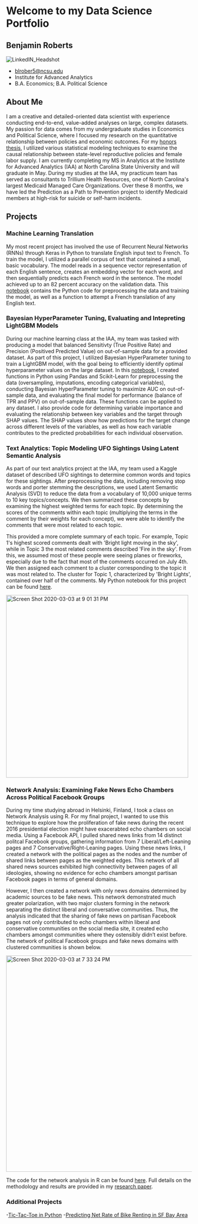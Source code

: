 # Welcome to my Data Science Portfolio  
## Benjamin Roberts
![LinkedIN_Headshot](https://user-images.githubusercontent.com/54413992/75832915-7ac53700-5d85-11ea-8dc6-6de95da07ac4.jpg)
- blrober5@ncsu.edu
- Institute for Advanced Analytics
- B.A. Economics; B.A. Political Science

## About Me
I am a creative and detailed-oriented data scientist with experience conducting end-to-end, value-added analyses on large, complex datasets. My passion for data comes from my undergraduate studies in Economics and Political Science, where I focused my research on the quantitative relationship between policies and economic outcomes. For my [honors thesis](FinalThesis_BenjaminRoberts.pdf), I utilized various statistical modeling techniques to examine the causal relationship between state-level reproductive policies and female labor supply. I am currently completing my MS in Analytics at the Institute for Advanced Analytics (IAA) at North Carolina State University and will graduate in May. During my studies at the IAA, my practicum team has served as consultants to Trillium Health Resources, one of North Carolina's largest Medicaid Managed Care Organizations. Over these 8 months, we have led the Prediction as a Path to Prevention project to identify Medicaid members at high-risk for suicide or self-harm incidents.

## Projects
### Machine Learning Translation
My most recent project has involved the use of Recurrent Neural Networks (RNNs) through Keras in Python to translate English input text to French. To train the model, I utilized a parallel corpus of text that contained a small, basic vocabulary. The model reads in a sequence vector representation of each English sentence, creates an embedding vector for each word, and then sequentially predicts each French word in the sentence. The model achieved up to an 82 percent accuracy on the validation data. This [notebook](Machine_Learning_Translation.md) contains the Python code for preprocessing the data and training the model, as well as a function to attempt a French translation of any English text.

### Bayesian HyperParameter Tuning, Evaluating and Intepreting LightGBM Models
During our machine learning class at the IAA, my team was tasked with producing a model that balanced Sensitivty (True Positive Rate) and Precision (Positived Predicted Value) on out-of-sample data for a provided dataset. As part of this project, I utilized Bayesian HyperParameter tuning to train a LightGBM model, with the goal being to efficiently identify optimal hyperparameter values on the large dataset. In this [notebook](LightGBM.md), I created functions in Python using Pandas and Scikit-Learn for preprocessing the data (oversampling, imputations, encoding categorical variables), conducting Bayesian HyperParameter tuning to maximize AUC on out-of-sample data, and evaluating the final model for performance (balance of TPR and PPV) on out-of-sample data. These functions can be applied to any dataset. I also provide code for determining variable importance and evaluating the relationship between key variables and the target through SHAP values. The SHAP values show how predictions for the target change across different levels of the variables, as well as how each variable contributes to the predicted probabilities for each individual observation.

### Text Analytics: Topic Modeling UFO Sightings Using Latent Semantic Analysis
As part of our text analytics project at the IAA, my team used a Kaggle dataset of described UFO sightings to determine common words and topics for these sightings. After preprocessing the data, including removing stop words and porter stemming the descriptions, we used Latent Semantic Analysis (SVD) to reduce the data from a vocabulary of 10,000 unique terms to 10 key topics/concepts. We then summarized these concepts by examining the highest weighted terms for each topic. By determining the scores of the comments within each topic (multiplying the terms in the comment by their weights for each concept), we were able to identify the comments that were most related to each topic. 

This provided a more complete summary of each topic. For example, Topic 1's highest scored comments dealt with 'Bright light moving in the sky', while in Topic 3 the most related comments described 'Fire in the sky'. From this, we assumed most of these people were seeing planes or fireworks, especially due to the fact that most of the comments occurred on July 4th. We then assigned each comment to a cluster corresponding to the topic it was most related to. The cluster for Topic 1, characterized by 'Bright Lights', contained over half of the comments. My Python notebook for this project can be found [here](https://github.com/blrober5/benroberts.github.io/blob/master/TextAnalytics(LSA)onUFOSightings.md).

<img width="494" alt="Screen Shot 2020-03-03 at 9 01 31 PM" src="https://user-images.githubusercontent.com/54413992/75837240-4c018d80-5d92-11ea-881a-ffde62d7c0f1.png">

### Network Analysis: Examining Fake News Echo Chambers Across Political Facebook Groups
During my time studying abroad in Helsinki, Finland, I took a class on Network Analysis using R. For my final project, I wanted to use this technique to explore how the proliferation of fake news during the recent 2016 presidential election might have exacerabted echo chambers on social media. Using a Facebook API, I pulled shared news links from 14 distinct politcal Facebook groups, gathering information from 7 Liberal/Left-Leaning pages and 7 Conservative/Right-Leaning pages. Using these news links, I created a network with the political pages as the nodes and the number of shared links between pages as the weighted edges. This network of all shared news sources exhibited high connectivity between pages of all ideologies, showing no evidence for echo chambers amongst partisan Facebook pages in terms of general domains. 

However, I then created a network with only news domains determined by academic sources to be fake news. This network demonstrated much greater polarization, with two major clusters forming in the network separating the distinct liberal and conversative communities. Thus, the analysis indicated that the sharing of fake news on partisan Facebook pages not only contributed to echo chambers within liberal and conservative communities on the social media site, it created echo chambers amongst communities where they ostensibly didn’t exist before. The network of political Facebook groups and fake news domains with clustered communities is shown below.

<img width="585" alt="Screen Shot 2020-03-03 at 7 33 24 PM" src="https://user-images.githubusercontent.com/54413992/75833088-ec9d8080-5d85-11ea-9d91-bbb7dc94918f.png">

The code for the network analysis in R can be found [here](NetworkAnalysis.Rmd). Full details on the methodology and results are provided in my [research paper](FinalPaper_NetworkAnalysis_BenjaminRoberts.pdf).

### Additional Projects
-[Tic-Tac-Toe in Python](Assignment2_TicTacToe.md)
-[Predicting Net Rate of Bike Renting in SF Bay Area](CaseStudy_Consulting.md)
